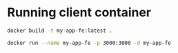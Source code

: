 # Running client container

```bash
docker build -t my-app-fe:latest .
```

```bash
docker run --name my-app-fe -p 3000:3000 -d my-app-fe
```
